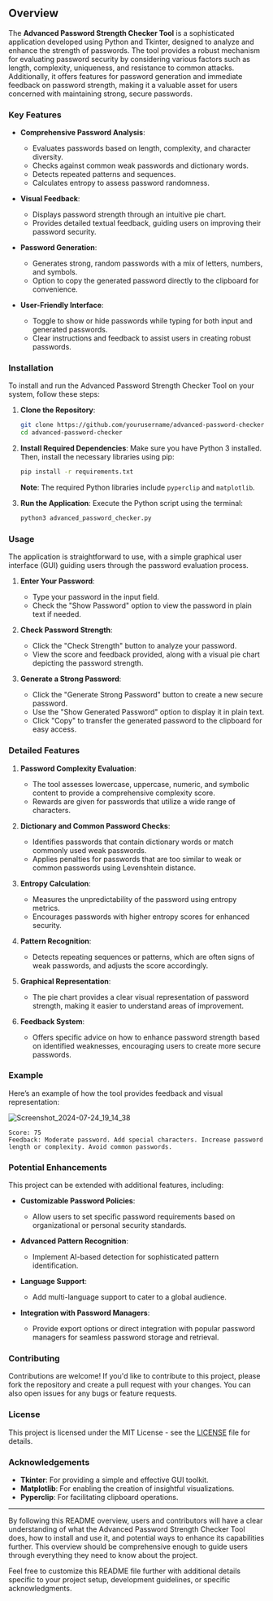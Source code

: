 

## Overview

The **Advanced Password Strength Checker Tool** is a sophisticated application developed using Python and Tkinter, designed to analyze and enhance the strength of passwords. The tool provides a robust mechanism for evaluating password security by considering various factors such as length, complexity, uniqueness, and resistance to common attacks. Additionally, it offers features for password generation and immediate feedback on password strength, making it a valuable asset for users concerned with maintaining strong, secure passwords.

### Key Features

- **Comprehensive Password Analysis**:
  - Evaluates passwords based on length, complexity, and character diversity.
  - Checks against common weak passwords and dictionary words.
  - Detects repeated patterns and sequences.
  - Calculates entropy to assess password randomness.

- **Visual Feedback**:
  - Displays password strength through an intuitive pie chart.
  - Provides detailed textual feedback, guiding users on improving their password security.

- **Password Generation**:
  - Generates strong, random passwords with a mix of letters, numbers, and symbols.
  - Option to copy the generated password directly to the clipboard for convenience.

- **User-Friendly Interface**:
  - Toggle to show or hide passwords while typing for both input and generated passwords.
  - Clear instructions and feedback to assist users in creating robust passwords.

### Installation

To install and run the Advanced Password Strength Checker Tool on your system, follow these steps:

1. **Clone the Repository**:
   ```bash
   git clone https://github.com/yourusername/advanced-password-checker.git
   cd advanced-password-checker
   ```

2. **Install Required Dependencies**:
   Make sure you have Python 3 installed. Then, install the necessary libraries using pip:
   ```bash
   pip install -r requirements.txt
   ```

   **Note**: The required Python libraries include `pyperclip` and `matplotlib`.

3. **Run the Application**:
   Execute the Python script using the terminal:
   ```bash
   python3 advanced_password_checker.py
   ```

### Usage

The application is straightforward to use, with a simple graphical user interface (GUI) guiding users through the password evaluation process.

1. **Enter Your Password**:
   - Type your password in the input field.
   - Check the "Show Password" option to view the password in plain text if needed.

2. **Check Password Strength**:
   - Click the "Check Strength" button to analyze your password.
   - View the score and feedback provided, along with a visual pie chart depicting the password strength.

3. **Generate a Strong Password**:
   - Click the "Generate Strong Password" button to create a new secure password.
   - Use the "Show Generated Password" option to display it in plain text.
   - Click "Copy" to transfer the generated password to the clipboard for easy access.

### Detailed Features

1. **Password Complexity Evaluation**:
   - The tool assesses lowercase, uppercase, numeric, and symbolic content to provide a comprehensive complexity score.
   - Rewards are given for passwords that utilize a wide range of characters.

2. **Dictionary and Common Password Checks**:
   - Identifies passwords that contain dictionary words or match commonly used weak passwords.
   - Applies penalties for passwords that are too similar to weak or common passwords using Levenshtein distance.

3. **Entropy Calculation**:
   - Measures the unpredictability of the password using entropy metrics.
   - Encourages passwords with higher entropy scores for enhanced security.

4. **Pattern Recognition**:
   - Detects repeating sequences or patterns, which are often signs of weak passwords, and adjusts the score accordingly.

5. **Graphical Representation**:
   - The pie chart provides a clear visual representation of password strength, making it easier to understand areas of improvement.

6. **Feedback System**:
   - Offers specific advice on how to enhance password strength based on identified weaknesses, encouraging users to create more secure passwords.

### Example

Here’s an example of how the tool provides feedback and visual representation:

![Screenshot_2024-07-24_19_14_38](https://github.com/user-attachments/assets/652c6075-cfd1-4489-9964-1681287aff3d)


```plaintext
Score: 75
Feedback: Moderate password. Add special characters. Increase password length or complexity. Avoid common passwords.
```

### Potential Enhancements

This project can be extended with additional features, including:

- **Customizable Password Policies**:
  - Allow users to set specific password requirements based on organizational or personal security standards.
  
- **Advanced Pattern Recognition**:
  - Implement AI-based detection for sophisticated pattern identification.

- **Language Support**:
  - Add multi-language support to cater to a global audience.

- **Integration with Password Managers**:
  - Provide export options or direct integration with popular password managers for seamless password storage and retrieval.

### Contributing

Contributions are welcome! If you'd like to contribute to this project, please fork the repository and create a pull request with your changes. You can also open issues for any bugs or feature requests.

### License

This project is licensed under the MIT License - see the [LICENSE](LICENSE) file for details.

### Acknowledgements

- **Tkinter**: For providing a simple and effective GUI toolkit.
- **Matplotlib**: For enabling the creation of insightful visualizations.
- **Pyperclip**: For facilitating clipboard operations.

---

By following this README overview, users and contributors will have a clear understanding of what the Advanced Password Strength Checker Tool does, how to install and use it, and potential ways to enhance its capabilities further. This overview should be comprehensive enough to guide users through everything they need to know about the project.

Feel free to customize this README file further with additional details specific to your project setup, development guidelines, or specific acknowledgments.
